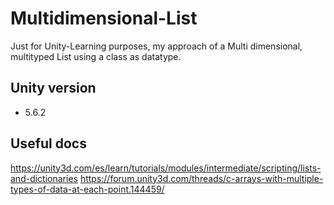# Multidimensional-List
Just for Unity-Learning purposes, my approach of a Multi dimensional, multityped List using a class as datatype.

## Unity version
- 5.6.2
## Useful docs
https://unity3d.com/es/learn/tutorials/modules/intermediate/scripting/lists-and-dictionaries
https://forum.unity3d.com/threads/c-arrays-with-multiple-types-of-data-at-each-point.144459/
